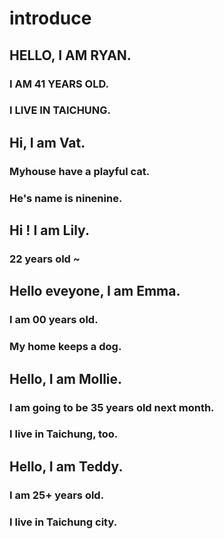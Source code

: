 # introduce

## HELLO, I AM RYAN.
### I AM 41 YEARS OLD.
### I LIVE IN TAICHUNG.

## Hi, I am Vat.
### Myhouse have a playful cat.
### He's name is ninenine.

## Hi ! I am Lily.
### 22 years old ~

## Hello eveyone, I am Emma.
### I am 00 years old.
### My home keeps a dog.

## Hello, I am Mollie.
### I am going to be 35 years old next month.
### I live in Taichung, too.

## Hello, I am Teddy.
### I am 25+ years old.
### I live in Taichung city.
